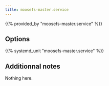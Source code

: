 ```yaml
---
title: moosefs-master.service
---
```


{{% provided_by "moosefs-master.service" %}}

## Options

{{% systemd_unit "moosefs-master.service" %}}

## Additionnal notes

Nothing here.